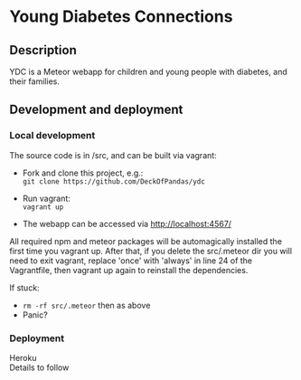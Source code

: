 # Young Diabetes Connections

## Description
YDC is a Meteor webapp for children and young people with diabetes, and their families.

## Development and deployment

### Local development
The source code is in /src, and can be built via vagrant:

* Fork and clone this project, e.g.:  
`git clone https://github.com/DeckOfPandas/ydc`

* Run vagrant:  
`vagrant up`

* The webapp can be accessed via [http://localhost:4567/](http://localhost:4567/)

All required npm and meteor packages will be automagically installed the first time you vagrant up. After that, if you delete the src/.meteor dir you will need to exit vagrant, replace 'once' with 'always' in line 24 of the Vagrantfile, then vagrant up again to reinstall the dependencies.

If stuck:
* `rm -rf src/.meteor` then as above
* Panic?

### Deployment
Heroku  
Details to follow

